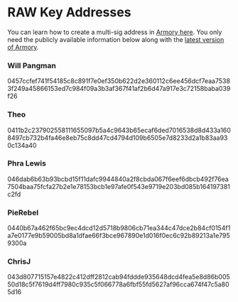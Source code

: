 #  RAW Key Addresses

You can learn how to create a multi-sig address in [Armory here](http://vimeo.com/96983886). You only need the publicly available information below along with the [latest version of Armory](https://bitcoinarmory.com/download/).

### Will Pangman
0457ccfef741f54185c8c891f7e0ef350b622d2e360112c6ee456dcf7eaa75383f249a45866153ed7c984f09a3b3af367f41af2b6d47a917e3c72158baba039f26

### Theo
0411b2c237902558111655097b5a4c9643b65ecaf6ded7016538d8d433a1608497cb732b4fa46e8eb75c8dd47cd4794d109b6505e7d8233d2a1b83aa930c134a40

### Phra Lewis
046dab6b63b93bcbd15f11dafc9944840a2f8cbda067f6eef6dbcb492f76ea7504baa75fcfa27b2e1e78153bcb1e97afe0f543e9719e203bd085b164197381c2fd

### PieRebel
0440b67a462f65bc9ec4dcd12d5718b9806cb71ea344c47dce2b84cf0154f1a7e0177e9b59005bd8a1dfae66f3bce967890e1d016f0ec6c92b89213a1e7959300a

### ChrisJ
043d807715157e4822c412dff2812cab94fddde935648dcd4fea5e8d86b00550d18c5f7619d4ff7980c935c5f066778a6fbf55fd5627af96cca674f47c5a805d16